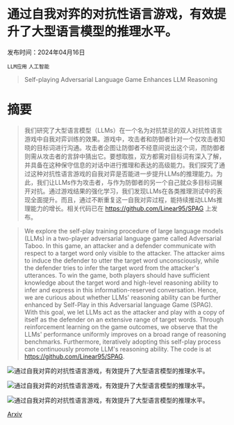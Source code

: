 # 通过自我对弈的对抗性语言游戏，有效提升了大型语言模型的推理水平。

发布时间：2024年04月16日

`LLM应用` `人工智能`

> Self-playing Adversarial Language Game Enhances LLM Reasoning

# 摘要

> 我们研究了大型语言模型（LLMs）在一个名为对抗禁忌的双人对抗性语言游戏中自我对弈训练的效果。游戏中，攻击者和防御者针对一个仅攻击者知晓的目标词进行沟通。攻击者企图让防御者不经意间说出这个词，而防御者则需从攻击者的言辞中猜出它。要想取胜，双方都需对目标词有深入了解，并具备在这种保守信息的对话中进行推理和表达的高级能力。我们探究了通过这种对抗性语言游戏的自我对弈是否能进一步提升LLMs的推理能力。为此，我们让LLMs作为攻击者，与作为防御者的另一个自己就众多目标词展开对抗。通过游戏结果的强化学习，我们发现LLMs在各类推理测试中的表现全面提升。而且，通过不断重复这一自我对弈过程，能持续推动LLMs推理能力的增长。相关代码已在 https://github.com/Linear95/SPAG 上发布。

> We explore the self-play training procedure of large language models (LLMs) in a two-player adversarial language game called Adversarial Taboo. In this game, an attacker and a defender communicate with respect to a target word only visible to the attacker. The attacker aims to induce the defender to utter the target word unconsciously, while the defender tries to infer the target word from the attacker's utterances. To win the game, both players should have sufficient knowledge about the target word and high-level reasoning ability to infer and express in this information-reserved conversation. Hence, we are curious about whether LLMs' reasoning ability can be further enhanced by Self-Play in this Adversarial language Game (SPAG). With this goal, we let LLMs act as the attacker and play with a copy of itself as the defender on an extensive range of target words. Through reinforcement learning on the game outcomes, we observe that the LLMs' performance uniformly improves on a broad range of reasoning benchmarks. Furthermore, iteratively adopting this self-play process can continuously promote LLM's reasoning ability. The code is at https://github.com/Linear95/SPAG.

![通过自我对弈的对抗性语言游戏，有效提升了大型语言模型的推理水平。](../../../paper_images/2404.10642/spag-reasoning-plot.png)

![通过自我对弈的对抗性语言游戏，有效提升了大型语言模型的推理水平。](../../../paper_images/2404.10642/ag_examples2.png)

![通过自我对弈的对抗性语言游戏，有效提升了大型语言模型的推理水平。](../../../paper_images/2404.10642/win_rate.png)

[Arxiv](https://arxiv.org/abs/2404.10642)